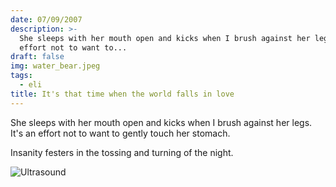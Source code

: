 ```yaml
---
date: 07/09/2007
description: >-
  She sleeps with her mouth open and kicks when I brush against her legs It's an
  effort not to want to...
draft: false
img: water_bear.jpeg
tags:
  - eli
title: It's that time when the world falls in love
---
```


She sleeps with her mouth open and kicks when I brush against her legs. It's an effort not to want to gently touch her stomach.

Insanity festers in the tossing and turning of the night.

![Ultrasound](https://lh3.googleusercontent.com/pw/ACtC-3d9UkSEMvDuMWa8BLA5Xor2alUIZ7BT4XLtWl8l-QASCusHaCRR2PoYPubjQnVFEL04IJsV8bP528wBXzLEZfFGRPRCsSKfQACcoHYv6aa2C6fiV7XWMKLWa17w6CcG5TFjF6V1XgIfQpoenBHiSPvc7w=w360-h277-no?authuser=0)
